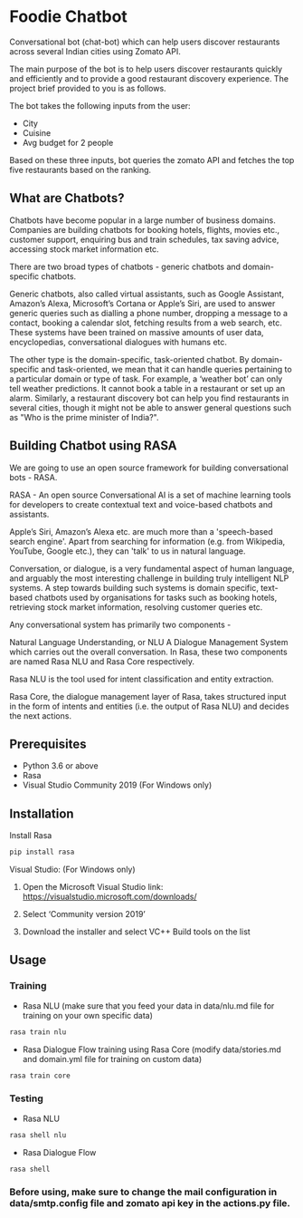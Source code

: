 # Foodie Chatbot

Conversational bot (chat-bot) which can help users discover restaurants across several Indian cities using Zomato API.

The main purpose of the bot is to help users discover restaurants quickly and efficiently and to provide a good restaurant discovery experience. The project brief provided to you is as follows.

The bot takes the following inputs from the user:
- City
- Cuisine
- Avg budget for 2 people

Based on these three inputs, bot queries the zomato API and fetches the top five restaurants based on the ranking.

## What are Chatbots?

Chatbots have become popular in a large number of business domains. Companies are building chatbots for booking hotels, flights, movies etc., customer support, enquiring bus and train schedules, tax saving advice, accessing stock market information etc.

There are two broad types of chatbots - generic chatbots and domain-specific chatbots.

Generic chatbots, also called virtual assistants, such as Google Assistant, Amazon’s Alexa, Microsoft’s Cortana or Apple’s Siri, are used to answer generic queries such as dialling a phone number, dropping a message to a contact, booking a calendar slot, fetching results from a web search, etc. These systems have been trained on massive amounts of user data, encyclopedias, conversational dialogues with humans etc.

The other type is the domain-specific, task-oriented chatbot. By domain-specific and task-oriented, we mean that it can handle queries pertaining to a particular domain or type of task. For example, a ‘weather bot’ can only tell weather predictions. It cannot book a table in a restaurant or set up an alarm. Similarly, a restaurant discovery bot can help you find restaurants in several cities, though it might not be able to answer general questions such as "Who is the prime minister of India?".

## Building Chatbot using RASA

We are going to use an open source framework for building conversational bots - RASA.

RASA - An open source Conversational AI is a set of machine learning tools for developers to create contextual text and voice-based chatbots and assistants.

Apple’s Siri, Amazon’s Alexa etc. are much more than a 'speech-based search engine'. Apart from searching for information (e.g. from Wikipedia, YouTube, Google etc.), they can 'talk' to us in natural language.

Conversation, or dialogue, is a very fundamental aspect of human language, and arguably the most interesting challenge in building truly intelligent NLP systems. A step towards building such systems is domain specific, text-based chatbots used by organisations for tasks such as booking hotels, retrieving stock market information, resolving customer queries etc.

Any conversational system has primarily two components -

Natural Language Understanding, or NLU
A Dialogue Management System which carries out the overall conversation.
In Rasa, these two components are named Rasa NLU and Rasa Core respectively.

Rasa NLU is the tool used for intent classification and entity extraction.

Rasa Core, the dialogue management layer of Rasa, takes structured input in the form of intents and entities (i.e. the output of Rasa NLU) and decides the next actions.

## Prerequisites

- Python 3.6 or above
- Rasa
- Visual Studio Community 2019 (For Windows only)

## Installation

Install Rasa 

``` bash
pip install rasa
```

Visual Studio: (For Windows only)

1. Open the Microsoft Visual Studio link: https://visualstudio.microsoft.com/downloads/

2. Select ‘Community version 2019’

3. Download the installer and select VC++ Build tools on the list

## Usage

### Training 

- Rasa NLU (make sure that you feed your data in data/nlu.md file for training on your own specific data)

``` bash
rasa train nlu
```

- Rasa Dialogue Flow training using Rasa Core (modify data/stories.md and domain.yml file for training on custom data)

``` bash
rasa train core
```

### Testing 

- Rasa NLU

``` bash
rasa shell nlu
```

- Rasa Dialogue Flow

``` bash
rasa shell
```

### Before using, make sure to change the mail configuration in data/smtp.config file and zomato api key in the actions.py file.
